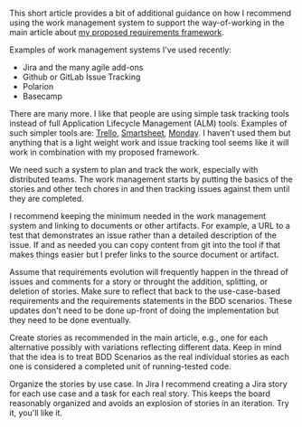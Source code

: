 
This short article provides a bit of additional guidance on how I recommend using the work management system to support the way-of-working in the main article about [my proposed requirements framework](../why-use-cases-for-agile.md).

Examples of work management systems I've used recently:
- Jira and the many agile add-ons
- Github or GitLab Issue Tracking 
- Polarion
- Basecamp

There are many more. I like that people are using simple task tracking tools instead of full Application Lifecycle Management (ALM) tools. Examples of such simpler tools are: [Trello](https://trello.com/), [Smartsheet](https://www.smartsheet.com/), [Monday](https://monday.com/). I haven't used them but anything that is a light weight work and issue tracking tool seems like it will work in combination with my proposed framework.

We need such a system to plan and track the work, especially with distributed teams. The work management starts by putting the basics of the stories and other tech chores in and then tracking issues against them until they are completed. 

I recommend keeping the minimum needed in the work management system and linking to documents or other artifacts. For example, a URL to a test that demonstrates an issue rather than a detailed description of the issue. If and as needed you can copy content from git into the tool if that makes things easier but I prefer links to the source document or artifact. 

Assume that requirements evolution will frequently happen in the thread of issues and comments for a story or throught the addition, splitting, or deletion of stories. Make sure to reflect that back to the use-case-based requirements and the requirements statements in the BDD scenarios. These updates don't need to be done up-front of doing the implementation but they need to be done eventually. 

Create stories as recommended in the main article, e.g., one for each alternative possibly with variations reflecting different data. Keep in mind that the idea is to treat BDD Scenarios as the real individual stories as each one is considered a completed unit of running-tested code.

Organize the stories by use case. In Jira I recommend creating a Jira story for each use case and a task for each real story. This keeps the board reasonably organized and avoids an explosion of stories in an iteration. Try it, you'll like it. 
